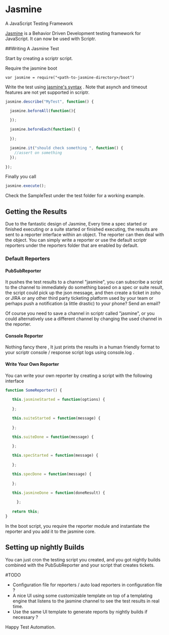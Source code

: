 # Jasmine


A JavaScript Testing Framework

[Jasmine](https://github.com/jasmine/jasmine) is a Behavior Driven Development testing framework for JavaScript. It can now be used with Scriptr.


##Writing A Jasmine Test

Start by creating a scriptr script.

Require the jasmine boot 

`var jasmine = require("<path-to-jasmine-directory>/boot")`

Write the test using [jasmine's syntax](https://jasmine.github.io/2.5/introduction) . Note that asynch and timeout features are not yet supported in scriptr. 
```javascript
jasmine.describe("MyTest", function() {

  jasmine.beforeAll(function(){

  }); 
  
  jasmine.beforeEach(function() {
   
  });

  jasmine.it("should check something ", function() {
    //assert on something
  });
 
});
```
Finally you call 
 ```javascript
jasmine.execute();
```

Check the SampleTest under the test folder for a working example.

## Getting the Results

Due to the fantastic design of Jasmine, Every time a spec started or finished executing or a suite started or finished executing, the results are sent to a reporter interface within an object. The reporter can then deal with the object. You can simply write a reporter or use the default scriptr reporters under the reporters folder that are enabled by default. 

### Default Reporters

#### PubSubReporter 

It pushes the test results to a channel "jasmine", you can subscribe a script to the channel to immediately do something based  on a spec or suite result, the script could pick up the json message, and then create a ticket in zoho or JIRA or any other third party ticketing platform used by your team or perhaps push a notification (a little drastic) to your phone? Send an email? 

Of course you need to save a channel in scriptr called "jasmine", or you could alternatively use a different channel by changing the used channel in the reporter.

#### Console Reporter 

Nothing fancy there , It just prints the results in a human friendly format to your scriptr console / response script logs using console.log .


#### Write Your Own Reporter

 You can write your own reporter by creating a script with the following interface 
```javascript
function SomeReporter() {
    
   this.jasmineStarted = function(options) {
   
   };

   this.suiteStarted = function(message) {
   
   };

   this.suiteDone = function(message) {
   
   };

   this.specStarted = function(message) {
   
   }; 

   this.specDone = function(message) {
   
   };

   this.jasmineDone = function(doneResult) { 
   
	 };
   
   return this;
}
```

In the boot script, you require the reporter module and instantiate the reporter and you add it to the jasmine core.


## Setting up nightly Builds 

 You can just cron the testing script you created, and you got nightly builds combined with the PubSubReporter and your script that creates tickets.


#TODO 
* Configuration file for reporters / auto load reporters in configuration file ? 
* A nice UI using some customizable template on top of a templating engine that listens to the jasmine channel to see the test results in real time. 
* Use the same UI template to generate reports by nightly builds if necessary ? 


Happy Test Automation.
